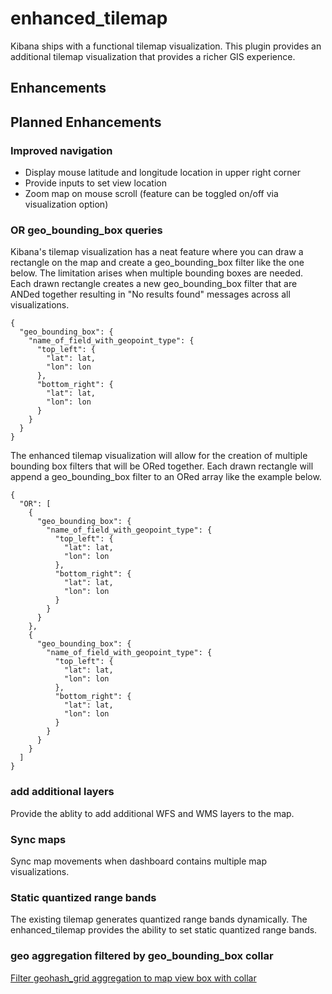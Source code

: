 # enhanced_tilemap
Kibana ships with a functional tilemap visualization. This plugin provides an additional tilemap visualization that provides a richer GIS experience.

## Enhancements

## Planned Enhancements

### Improved navigation
* Display mouse latitude and longitude location in upper right corner
* Provide inputs to set view location
* Zoom map on mouse scroll (feature can be toggled on/off via visualization option)

### OR geo_bounding_box queries
Kibana's tilemap visualization has a neat feature where you can draw a rectangle on the map and create a geo_bounding_box filter like the one below. The limitation arises when multiple bounding boxes are needed. Each drawn rectangle creates a new geo_bounding_box filter that are ANDed together resulting in "No results found" messages across all visualizations. 
```
{
  "geo_bounding_box": {
    "name_of_field_with_geopoint_type": {
      "top_left": {
        "lat": lat,
        "lon": lon
      },
      "bottom_right": {
        "lat": lat,
        "lon": lon
      }
    }
  }
}
```

The enhanced tilemap visualization will allow for the creation of multiple bounding box filters that will be ORed together. Each drawn rectangle will append a geo_bounding_box filter to an ORed array like the example below.
```
{
  "OR": [
    {
      "geo_bounding_box": {
        "name_of_field_with_geopoint_type": {
          "top_left": {
            "lat": lat,
            "lon": lon
          },
          "bottom_right": {
            "lat": lat,
            "lon": lon
          }
        }
      }
    },
    {
      "geo_bounding_box": {
        "name_of_field_with_geopoint_type": {
          "top_left": {
            "lat": lat,
            "lon": lon
          },
          "bottom_right": {
            "lat": lat,
            "lon": lon
          }
        }
      }
    }
  ]
}
```

### add additional layers
Provide the ablity to add additional WFS and WMS layers to the map.

### Sync maps
Sync map movements when dashboard contains multiple map visualizations.

### Static quantized range bands
The existing tilemap generates quantized range bands dynamically. The enhanced_tilemap provides the ability to set static quantized range bands.

### geo aggregation filtered by geo_bounding_box collar
[Filter geohash_grid aggregation to map view box with collar](https://github.com/elastic/kibana/issues/8087)
